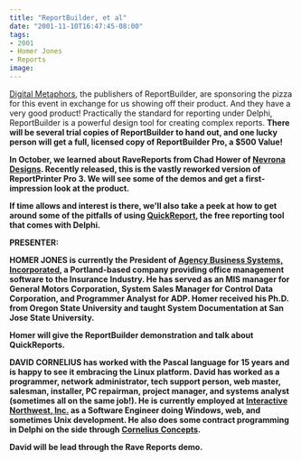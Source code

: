 ```yaml
---
title: "ReportBuilder, et al"
date: "2001-11-10T16:47:45-08:00"
tags:
- 2001
- Homer Jones
- Reports
image: 
---
```


[Digital Metaphors](http://www.digital-metaphors.com), the publishers of ReportBuilder, are sponsoring the pizza for this event in exchange for us showing off their product.  And they have a very good product!  Practically the standard for reporting under Delphi, ReportBuilder is a powerful design tool for creating complex reports. <strong>There will be several trial copies of ReportBuilder to hand out, and one lucky person will get a full, licensed copy of ReportBuilder Pro, a **$500 Value**!

In October, we learned about RaveReports from Chad Hower of <a href="http://www.nevrona.com/" target="_blank">Nevrona Designs</a>. Recently released, this is the vastly reworked version of ReportPrinter Pro 3.  We will see some of the demos and get a first-impression look at the product.

If time allows and interest is there, we'll also take a peek at how to get around some of the pitfalls of using [QuickReport](http://www.qusoft.com/), the free reporting tool that comes with Delphi.

PRESENTER:

HOMER JONES is currently the President of [Agency Business Systems, Incorporated](http://www.agencybusys.com), a Portland-based company providing office management software to the Insurance Industry.  He has served as an MIS manager for General Motors Corporation, System Sales Manager for Control Data Corporation, and Programmer Analyst for ADP.  Homer received his Ph.D. from Oregon State University and taught System Documentation at San Jose State University.

Homer will give the ReportBuilder demonstration and talk about QuickReports.

DAVID CORNELIUS has worked with the Pascal language for 15 years and is happy to see it embracing the Linux platform.  David has worked as a programmer, network administrator, tech support person, web master, salesman, installer, PC repairman, project manager, and systems analyst (sometimes all on the same job!).  He is currently employed at [Interactive Northwest, Inc.](http://www.interactivenw.com/) as a Software Engineer doing Windows, web, and sometimes Unix development.  He also does some contract programming in Delphi on the side through [Cornelius Concepts](http://corneliusconcepts.com/).
</p>

David will be lead through the Rave Reports demo.
